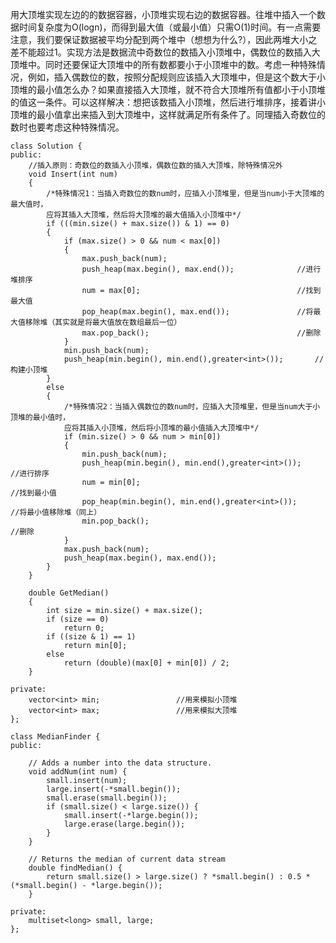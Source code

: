 用大顶堆实现左边的的数据容器，小顶堆实现右边的数据容器。往堆中插入一个数据时间复杂度为O(logn)，而得到最大值（或最小值）只需O(1)时间。有一点需要注意，我们要保证数据被平均分配到两个堆中（想想为什么?），因此两堆大小之差不能超过1。实现方法是数据流中奇数位的数插入小顶堆中，偶数位的数插入大顶堆中。同时还要保证大顶堆中的所有数都要小于小顶堆中的数。考虑一种特殊情况，例如，插入偶数位的数，按照分配规则应该插入大顶堆中，但是这个数大于小顶堆的最小值怎么办？如果直接插入大顶堆，就不符合大顶堆所有值都小于小顶堆的值这一条件。可以这样解决：想把该数插入小顶堆，然后进行堆排序，接着讲小顶堆的最小值拿出来插入到大顶堆中，这样就满足所有条件了。同理插入奇数位的数时也要考虑这种特殊情况。



```
class Solution {
public:
	//插入原则：奇数位的数插入小顶堆，偶数位数的插入大顶堆，除特殊情况外
	void Insert(int num)
	{
		/*特殊情况1：当插入奇数位的数num时，应插入小顶堆里，但是当num小于大顶堆的最大值时，
		应将其插入大顶堆，然后将大顶堆的最大值插入小顶堆中*/
		if (((min.size() + max.size()) & 1) == 0)                   
		{
			if (max.size() > 0 && num < max[0])
			{
				max.push_back(num);
				push_heap(max.begin(), max.end());              //进行堆排序
				num = max[0];                                   //找到最大值
				pop_heap(max.begin(), max.end());               //将最大值移除堆（其实就是将最大值放在数组最后一位）
				max.pop_back();                                 //删除
			}
			min.push_back(num);
			push_heap(min.begin(), min.end(),greater<int>());       //构建小顶堆
		}
		else
		{
			/*特殊情况2：当插入偶数位的数num时，应插入大顶堆里，但是当num大于小顶堆的最小值时，
			应将其插入小顶堆，然后将小顶堆的最小值插入大顶堆中*/
			if (min.size() > 0 && num > min[0])
			{
				min.push_back(num);
				push_heap(min.begin(), min.end(),greater<int>());             //进行排序
				num = min[0];                                                 //找到最小值
				pop_heap(min.begin(), min.end(),greater<int>());              //将最小值移除堆（同上）
				min.pop_back();                                               //删除
			}
			max.push_back(num);
			push_heap(max.begin(), max.end());
		}
	}
 
	double GetMedian()
	{
		int size = min.size() + max.size();
		if (size == 0)
			return 0;
		if ((size & 1) == 1)
			return min[0];
		else
			return (double)(max[0] + min[0]) / 2;
	}
 
private:
	vector<int> min;                 //用来模拟小顶堆
	vector<int> max;                 //用来模拟大顶堆
};
```


```
class MedianFinder {
public:

    // Adds a number into the data structure.
    void addNum(int num) {
        small.insert(num);
        large.insert(-*small.begin());
        small.erase(small.begin());
        if (small.size() < large.size()) {
            small.insert(-*large.begin());
            large.erase(large.begin());
        }
    }

    // Returns the median of current data stream
    double findMedian() {
        return small.size() > large.size() ? *small.begin() : 0.5 * (*small.begin() - *large.begin());
    }

private:
    multiset<long> small, large;
};
```